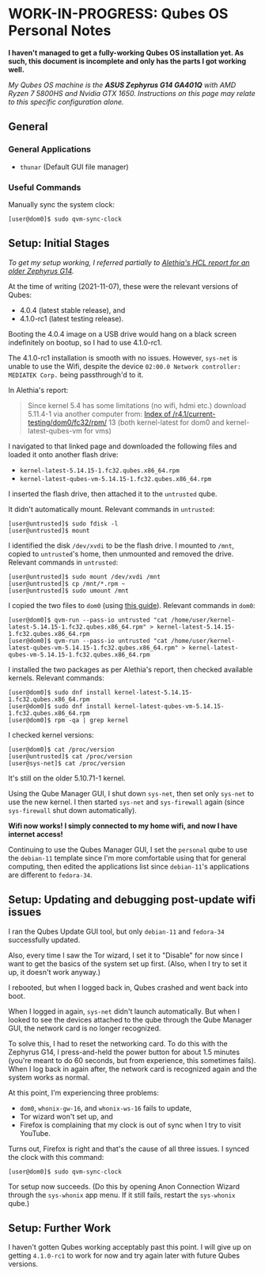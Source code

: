 # WORK-IN-PROGRESS: Qubes OS Personal Notes

**I haven't managed to get a fully-working Qubes OS installation yet. As such, this document is incomplete and only has the parts I got working well.**

*My Qubes OS machine is the **ASUS Zephyrus G14 GA401Q** with AMD Ryzen 7 5800HS and Nvidia GTX 1650. Instructions on this page may relate to this specific configuration alone.*

## General

### General Applications

- `thunar` (Default GUI file manager)

### Useful Commands

Manually sync the system clock:
```
[user@dom0]$ sudo qvm-sync-clock
```

## Setup: Initial Stages

*To get my setup working, I referred partially to [Alethia's HCL report for an older Zephyrus G14](https://forum.qubes-os.org/t/asus-rog-zephyrus-g14-ga401iv-ha112r-14/3245).*

At the time of writing (2021-11-07), these were the relevant versions of Qubes:

- 4.0.4 (latest stable release), and
- 4.1.0-rc1 (latest testing release).

Booting the 4.0.4 image on a USB drive would hang on a black screen indefinitely on bootup, so I had to use 4.1.0-rc1.

The 4.1.0-rc1 installation is smooth with no issues. However, `sys-net` is unable to use the Wifi, despite the device `02:00.0 Network controller: MEDIATEK Corp.` being passthrough'd to it.

In Alethia's report:

> Since kernel 5.4 has some limitations (no wifi, hdmi etc.) download 5.11.4-1 via another computer from: [Index of /r4.1/current-testing/dom0/fc32/rpm/](https://yum.qubes-os.org/r4.1/current-testing/dom0/fc32/rpm/) 13 (both kernel-latest for dom0 and kernel-latest-qubes-vm for vms)

I navigated to that linked page and downloaded the following files and loaded it onto another flash drive:

- `kernel-latest-5.14.15-1.fc32.qubes.x86_64.rpm`
- `kernel-latest-qubes-vm-5.14.15-1.fc32.qubes.x86_64.rpm`

I inserted the flash drive, then attached it to the `untrusted` qube.

It didn't automatically mount. Relevant commands in `untrusted`:
```
[user@untrusted]$ sudo fdisk -l
[user@untrusted]$ mount
```

I identified the disk `/dev/xvdi` to be the flash drive. I mounted to `/mnt`, copied to `untrusted`'s home, then unmounted and removed the drive. Relevant commands in `untrusted`:
```
[user@untrusted]$ sudo mount /dev/xvdi /mnt
[user@untrusted]$ cp /mnt/*.rpm ~
[user@untrusted]$ sudo umount /mnt
```

I copied the two files to `dom0` (using [this guide](https://github.com/Qubes-Community/Contents/blob/master/docs/common-tasks/copying-files-to-dom0.md)). Relevant commands in `dom0`:
```
[user@dom0]$ qvm-run --pass-io untrusted "cat /home/user/kernel-latest-5.14.15-1.fc32.qubes.x86_64.rpm" > kernel-latest-5.14.15-1.fc32.qubes.x86_64.rpm
[user@dom0]$ qvm-run --pass-io untrusted "cat /home/user/kernel-latest-qubes-vm-5.14.15-1.fc32.qubes.x86_64.rpm" > kernel-latest-qubes-vm-5.14.15-1.fc32.qubes.x86_64.rpm
```

I installed the two packages as per Alethia's report, then checked available kernels. Relevant commands:
```
[user@dom0]$ sudo dnf install kernel-latest-5.14.15-1.fc32.qubes.x86_64.rpm
[user@dom0]$ sudo dnf install kernel-latest-qubes-vm-5.14.15-1.fc32.qubes.x86_64.rpm
[user@dom0]$ rpm -qa | grep kernel
```

I checked kernel versions:
```
[user@dom0]$ cat /proc/version
[user@untrusted]$ cat /proc/version
[user@sys-net]$ cat /proc/version
```

It's still on the older 5.10.71-1 kernel.

Using the Qube Manager GUI, I shut down `sys-net`, then set only `sys-net` to use the new kernel. I then started `sys-net` and `sys-firewall` again (since `sys-firewall` shut down automatically).

**Wifi now works! I simply connected to my home wifi, and now I have internet access!**

Continuing to use the Qubes Manager GUI, I set the `personal` qube to use the `debian-11` template since I'm more comfortable using that for general computing, then edited the applications list since `debian-11`'s applications are different to `fedora-34`.

## Setup: Updating and debugging post-update wifi issues

I ran the Qubes Update GUI tool, but only `debian-11` and `fedora-34` successfully updated.

Also, every time I saw the Tor wizard, I set it to "Disable" for now since I want to get the basics of the system set up first. (Also, when I try to set it up, it doesn't work anyway.)

I rebooted, but when I logged back in, Qubes crashed and went back into boot.

When I logged in again, `sys-net` didn't launch automatically. But when I looked to see the devices attached to the qube through the Qube Manager GUI, the network card is no longer recognized.

To solve this, I had to reset the networking card. To do this with the Zephyrus G14, I press-and-held the power button for about 1.5 minutes (you're meant to do 60 seconds, but from experience, this sometimes fails). When I log back in again after, the network card is recognized again and the system works as normal.

At this point, I'm experiencing three problems:

- `dom0`, `whonix-gw-16`, and `whonix-ws-16` fails to update,
- Tor wizard won't set up, and
- Firefox is complaining that my clock is out of sync when I try to visit YouTube.

Turns out, Firefox is right and that's the cause of all three issues. I synced the clock with this command:
```
[user@dom0]$ sudo qvm-sync-clock
```

Tor setup now succeeds. (Do this by opening Anon Connection Wizard through the `sys-whonix` app menu. If it still fails, restart the `sys-whonix` qube.)

## Setup: Further Work

I haven't gotten Qubes working acceptably past this point. I will give up on getting `4.1.0-rc1` to work for now and try again later with future Qubes versions.
